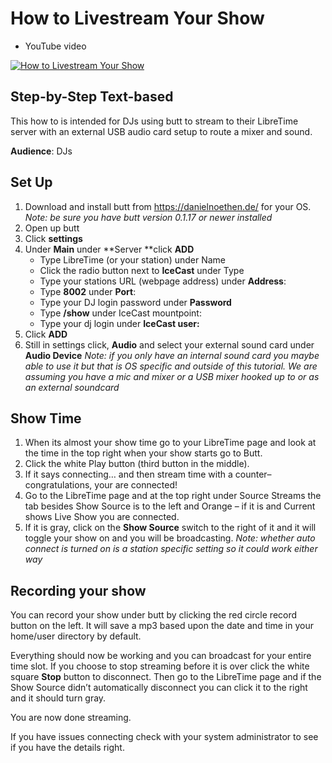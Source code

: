 # How to Livestream Your Show
* YouTube video

[![How to Livestream Your Show](http://img.youtube.com/vi/4GLsU9hPTtM/0.jpg)](https://www.youtube-nocookie.com/embed/4GLsU9hPTtM "How to Livestream Your Show")

## Step-by-Step Text-based

This how to is intended for DJs using butt to stream to their LibreTime
server with an external USB audio card setup to route a mixer and sound.

**Audience**: DJs

## Set Up

1. Download and install butt from <https://danielnoethen.de/> for your OS.
*Note: be sure you have butt version 0.1.17 or newer installed*
1. Open up butt
1. Click **settings**
1. Under **Main** under **Server **click **ADD**
    * Type LibreTime (or your station) under Name
    * Click the radio button next to **IceCast** under Type
    * Type your stations URL (webpage address) under **Address**:
    * Type **8002** under **Port**:
    * Type your DJ login password under **Password**
    *  Type **/show** under IceCast mountpoint:
    * Type your dj login under **IceCast user:**
1. Click **ADD**
1. Still in settings click, **Audio** and select your external sound card under
**Audio Device** *Note: if you only have an internal sound card you maybe able
to use it but that is OS specific and outside of this tutorial. We are assuming
you have a mic and mixer or a USB mixer hooked up to or as an external soundcard*

## Show Time

1. When its almost your show time go to your LibreTime page and look at the time
in the top right when your show starts go to Butt.
1. Click the white Play button (third button in the middle).
1. If it says connecting… and then stream time with a counter– congratulations,
your are connected!
1.  Go to the LibreTime page and at the top right under Source Streams the
tab besides Show Source is to the left and Orange – if it is and Current
shows Live Show you are connected.
1. If it is gray, click on the **Show Source** switch to the right of it and it
will toggle your show on and you will be broadcasting. *Note: whether auto
connect is turned on is a station specific setting so it could work either way*

## Recording your show

You can record your show under butt by clicking the red circle record button on
the left. It will save a mp3 based upon the date and time in your home/user
directory by default.

Everything should now be working and you can broadcast for your entire time
slot. If you choose to stop streaming before it is over click the white square
**Stop** button to disconnect. Then go to the LibreTime page and if the Show
Source didn’t automatically disconnect you can click it to the right and it
should turn gray.

You are now done streaming.

If you have issues connecting check with your system administrator to see if you
have the details right.
